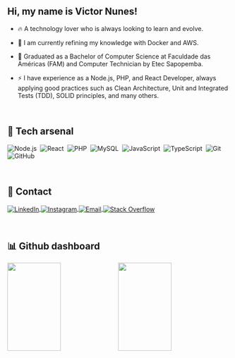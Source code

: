 ## Hi, my name is Victor Nunes!

- 🔥 A technology lover who is always looking to learn and evolve.

- 🔭 I am currently refining my knowledge with Docker and AWS.

- 📖 Graduated as a Bachelor of Computer Science at Faculdade das Américas (FAM) and Computer Technician by Etec Sapopemba.

- ⚡ I have experience as a Node.js, PHP, and React Developer, always applying good practices such as Clean Architecture, Unit and Integrated Tests (TDD), SOLID principles, and many others.

<br>

## 🧪 Tech arsenal

![Node.js](https://img.shields.io/badge/-Node.js-202323?style=flat&logo=node.js)&nbsp;
![React](https://img.shields.io/badge/-React-202323?style=flat&logo=react)&nbsp;
![PHP](https://img.shields.io/badge/-PHP-202323?style=flat&logo=php)&nbsp;
![MySQL](https://img.shields.io/badge/-MySQL-202323?style=flat&logo=mysql)&nbsp;
![JavaScript](https://img.shields.io/badge/-JavaScript-202323?style=flat&logo=javascript)&nbsp;
![TypeScript](https://img.shields.io/badge/-TypeScript-202323?style=flat&logo=typescript)&nbsp;
![Git](https://img.shields.io/badge/-Git-202323?style=flat&logo=git)&nbsp;
![GitHub](https://img.shields.io/badge/-GitHub-202323?style=flat&logo=github)&nbsp;

<br>

## 🎯 Contact

<p align="left">
    <a href="https://www.linkedin.com/in/victornfb/" target="_blank">
        <img align="center" src="https://img.shields.io/badge/-LinkedIn-202323?style=flat&logo=linkedin&logoColor=blue" alt="LinkedIn"/>
    </a>
    <a href="https://www.instagram.com/victornfb/" target="_blank">
      <img align="center" src="https://img.shields.io/badge/-Instagram-202323?style=flat&logo=instagram" alt="Instagram"/>  
    </a>
    <a href="mailto:victornfb@outlook.com" target="_blank">
      <img align="center" src="https://img.shields.io/badge/-Email-202323?style=flat&logo=microsoft-outlook&logoColor=blue" alt="Email"/>  
    </a>
    <a href="https://stackoverflow.com/users/14765667/victornfb" target="_blank">
      <img align="center" src="https://img.shields.io/badge/-Stack Overflow-202323?style=flat&logo=stackoverflow" alt="Stack Overflow"/>  
    </a>
</p>

<br>

## 📊 Github dashboard

<p align="left">
    <img width="49%" height="200em" style="display: inline-block;" src="https://github-readme-stats.vercel.app/api/top-langs/?username=Victornfb&layout=compact" />
    <img width="49%" height="200em" style="display: inline-block;" src="https://github-readme-stats.vercel.app/api?username=Victornfb&show_icons=true&count_private=true" />
</p>
